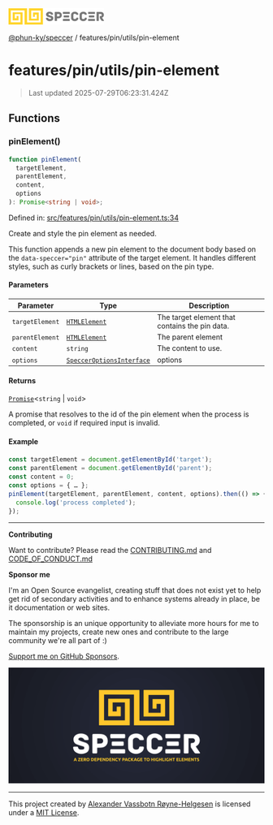 <div><img alt="SPECCER logo" src="https://raw.githubusercontent.com/phun-ky/speccer/main/public/logo-speccer-horizontal-colored-package.svg?raw=true" style="max-height:32px;"/></div>

[@phun-ky/speccer](../../../README.md) / features/pin/utils/pin-element

# features/pin/utils/pin-element

> Last updated 2025-07-29T06:23:31.424Z

## Functions

### pinElement()

```ts
function pinElement(
  targetElement,
  parentElement,
  content,
  options
): Promise<string | void>;
```

Defined in:
[src/features/pin/utils/pin-element.ts:34](https://github.com/phun-ky/speccer/blob/main/src/features/pin/utils/pin-element.ts#L34)

Create and style the pin element as needed.

This function appends a new pin element to the document body based on the
`data-speccer="pin"` attribute of the target element. It handles different
styles, such as curly brackets or lines, based on the pin type.

#### Parameters

| Parameter       | Type                                                                           | Description                                    |
| --------------- | ------------------------------------------------------------------------------ | ---------------------------------------------- |
| `targetElement` | [`HTMLElement`](https://developer.mozilla.org/docs/Web/API/HTMLElement)        | The target element that contains the pin data. |
| `parentElement` | [`HTMLElement`](https://developer.mozilla.org/docs/Web/API/HTMLElement)        | The parent element                             |
| `content`       | `string`                                                                       | The content to use.                            |
| `options`       | [`SpeccerOptionsInterface`](../../../types/speccer.md#specceroptionsinterface) | options                                        |

#### Returns

[`Promise`](https://developer.mozilla.org/docs/Web/JavaScript/Reference/Global_Objects/Promise)<`string`
| `void`>

A promise that resolves to the id of the pin element when the process is
completed, or `void` if required input is invalid.

#### Example

```ts
const targetElement = document.getElementById('target');
const parentElement = document.getElementById('parent');
const content = 0;
const options = { … };
pinElement(targetElement, parentElement, content, options).then(() => {
  console.log('process completed');
});
```

---

**Contributing**

Want to contribute? Please read the
[CONTRIBUTING.md](https://github.com/phun-ky/speccer/blob/main/CONTRIBUTING.md)
and
[CODE_OF_CONDUCT.md](https://github.com/phun-ky/speccer/blob/main/CODE_OF_CONDUCT.md)

**Sponsor me**

I'm an Open Source evangelist, creating stuff that does not exist yet to help
get rid of secondary activities and to enhance systems already in place, be it
documentation or web sites.

The sponsorship is an unique opportunity to alleviate more hours for me to
maintain my projects, create new ones and contribute to the large community
we're all part of :)

[Support me on GitHub Sponsors](https://github.com/sponsors/phun-ky).

![Speccer banner, with logo and slogan: A zero dependency package to annotate or highlight elements](https://github.com/phun-ky/speccer/blob/main/public/speccer-banner.png?raw=true)

---

This project created by [Alexander Vassbotn Røyne-Helgesen](http://phun-ky.net)
is licensed under a [MIT License](https://choosealicense.com/licenses/mit/).
